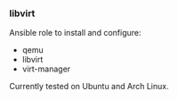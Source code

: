 ### libvirt

Ansible role to install and configure:

- qemu
- libvirt
- virt-manager

Currently tested on Ubuntu and Arch Linux.
